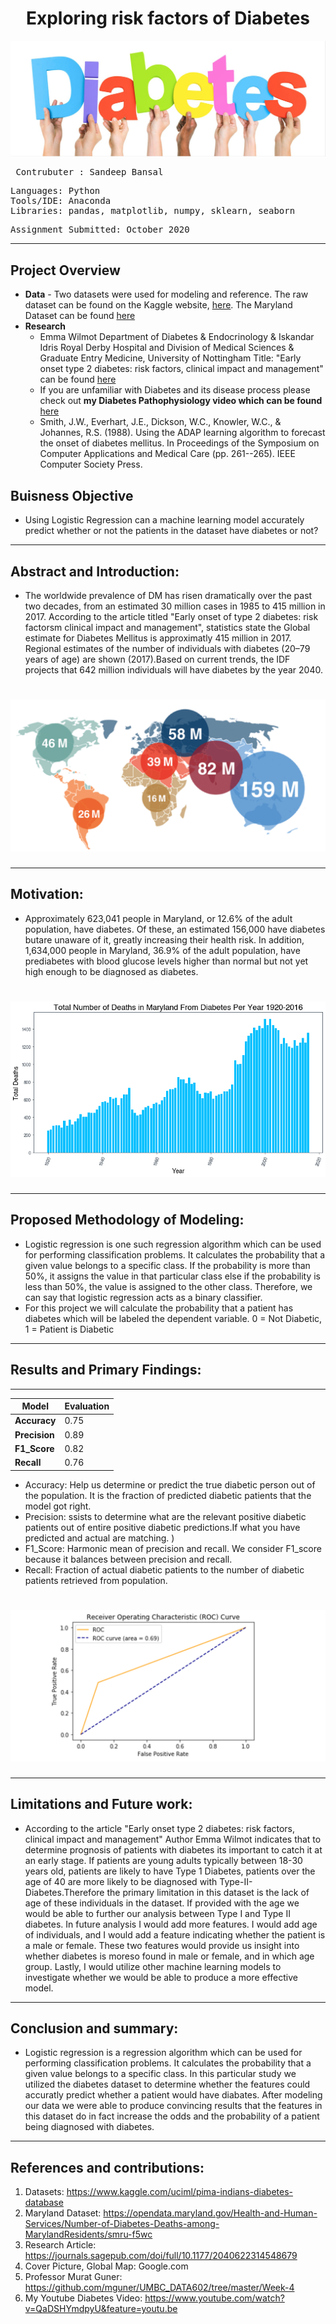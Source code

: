 # <div align="center"> Exploring risk factors of Diabetes
![alt text](https://github.com/Sandeep-Bansal1/Diabetes_Project/blob/main/Diabetes%20image.png) <pre>
Contrubuter  : Sandeep Bansal
</pre>

<pre>
Languages: Python
Tools/IDE: Anaconda
Libraries: pandas, matplotlib, numpy, sklearn, seaborn
</pre>

<pre>
Assignment Submitted: October 2020
</pre></b>
---
## Project Overview
- <b>Data</b> - Two datasets were used for modeling and reference. The raw dataset can be found on the Kaggle website, [here](https://www.kaggle.com/uciml/pima-indians-diabetes-database). The Maryland Dataset can be found [here](https://opendata.maryland.gov/Health-and-Human-Services/Number-of-Diabetes-Deaths-among-Maryland-Residents/smru-f5wc)
- <b>Research</b> 
  - Emma Wilmot Department of Diabetes & Endocrinology & Iskandar Idris Royal Derby Hospital and Division of Medical Sciences & Graduate Entry Medicine, University   of Nottingham Title: "Early onset type 2 diabetes: risk factors, clinical impact and management" can be found 
  [here](https://journals.sagepub.com/doi/full/10.1177/2040622314548679)
  - If you are unfamiliar with Diabetes and its disease process please check out **my Diabetes Pathophysiology video which can be found** [here](https://www.youtube.com/watch?v=QaDSHYmdpyU&feature=youtu.be)
  - Smith, J.W., Everhart, J.E., Dickson, W.C., Knowler, W.C., & Johannes, R.S. (1988). Using the ADAP learning algorithm to forecast the onset of diabetes mellitus. In Proceedings of the Symposium on Computer Applications and Medical Care (pp. 261--265). IEEE Computer Society Press.
## Buisness Objective </b> 
- Using Logistic Regression can a machine learning model accurately predict whether or not the patients in the dataset have diabetes or not?
---
## Abstract and Introduction:
- The worldwide prevalence of DM has risen dramatically over the past two decades, from an estimated 30 million cases in 1985 to 415 million in 2017. According to the article titled "Early onset of type 2 diabetes: risk factorsm clinical impact and management", statistics state the Global estimate for Diabetes Mellitus is approximatly 415 million in 2017. Regional estimates of the number of individuals with diabetes (20–79 years of age) are shown (2017).Based on current trends, the IDF projects that 642 million individuals will have diabetes by the year 2040.
#  <div align="center"> ![alt text](https://github.com/Sandeep-Bansal1/Diabetes_Project/blob/main/Diabetes%20Global%20Impact%20.png?raw=true)
  
---
## Motivation: 
- Approximately 623,041 people in Maryland, or 12.6% of the adult population, have diabetes. Of these, an estimated 156,000 have diabetes butare unaware of it, greatly increasing their health risk. In addition, 1,634,000 people in Maryland, 36.9% of the adult population, have prediabetes with blood glucose levels higher than normal but not yet high enough to be diagnosed as diabetes. 
# <div align="center"> ![alt text](Diabetes_Maryland_Chart.png)
---

## Proposed Methodology of Modeling:
- Logistic regression is one such regression algorithm which can be used for performing classification problems. It calculates the probability that a given value belongs to a specific class. If the probability is more than 50%, it assigns the value in that particular class else if the probability is less than 50%, the value is assigned to the other class. Therefore, we can say that logistic regression acts as a binary classifier.
- For this project we will calculate the probability that a patient has diabetes which will be labeled the dependent variable. 0 = Not Diabetic, 1 = Patient is Diabetic
---
## Results and Primary Findings:
 ---
| Model | Evaluation |
| --- | --- |
| **Accuracy** | 0.75 |
| **Precision** | 0.89 |
| **F1_Score** | 0.82 |
| **Recall** | 0.76 |
- Accuracy: Help us determine or predict the true diabetic person out of the population. It is the fraction of predicted diabetic patients that the model got right.
- Precision: ssists to determine what are the relevant positive diabetic patients out of entire positive diabetic predictions.If what you have predicted and actual are matching. ) 
- F1_Score: Harmonic mean of precision and recall. We consider F1_score because it balances between precision and recall.
- Recall: Fraction of actual diabetic patients to the number of diabetic patients retrieved from population.

#  <div align="center"> ![alt text](https://github.com/Sandeep-Bansal1/Diabetes_Project/blob/main/ROC%20curve.png?raw=true)
---
## Limitations and Future work:
  - According to the article "Early onset type 2 diabetes: risk factors, clinical impact and management" Author Emma Wilmot indicates that to determine prognosis of patients with diabetes its important to catch it at an early stage. If patients are young adults typically between 18-30 years old, patients are likely to have Type 1 Diabetes, patients over the age of 40 are more likely to be diagnosed with Type-II-Diabetes.Therefore the primary limitation in this dataset is the lack of age of these individuals in the dataset. If provided with the age we would be able to further our analysis between Type I and Type II diabetes.
  In future analysis I would add more features. I would add age of individuals, and I would add a feature indicating whether the patient is a male or female. These two features would provide us insight into whether diabetes is moreso found in male or female, and in which age group. Lastly, I would utilize other machine learning models to investigate whether we would be able to produce a more effective model. 
---
## Conclusion and summary:
  - Logistic regression is a regression algorithm which can be used for performing classification problems. It calculates the probability that a given value belongs to a specific class. In this particular study we utilized the diabetes dataset to determine whether the features could accuratly predict whether a patient would have diabates. After modeling our data we were able to produce convincing results that the features in this dataset do in fact increase the odds and the probability of a patient being diagnosed with diabetes. 
 
---
## References and contributions:

1. Datasets: https://www.kaggle.com/uciml/pima-indians-diabetes-database
2. Maryland Dataset: https://opendata.maryland.gov/Health-and-Human-Services/Number-of-Diabetes-Deaths-among-MarylandResidents/smru-f5wc
3. Research Article: https://journals.sagepub.com/doi/full/10.1177/2040622314548679
4. Cover Picture, Global Map: Google.com 
5. Professor Murat Guner: https://github.com/mguner/UMBC_DATA602/tree/master/Week-4
6. My Youtube Diabetes Video: https://www.youtube.com/watch?v=QaDSHYmdpyU&feature=youtu.be
